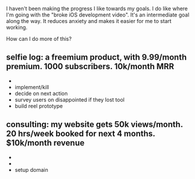 I haven't been making the progress I like towards my goals. I do like where I'm going with the "broke iOS development video". It's an intermediate goal along the way. It reduces anxiety and makes it easier for me to start working. 

How can I do more of this?


selfie log: a freemium product, with 9.99/month premium. 1000 subscribers. 10k/month MRR
- 
- 
- implement/kill
- decide on next action
- survey users on disappointed if they lost tool
- build reel prototype


consulting: my website gets 50k views/month. 20 hrs/week booked for next 4 months. $10k/month revenue
-
-
- 
- setup domain
